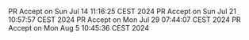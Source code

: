 PR Accept on Sun Jul 14 11:16:25 CEST 2024
PR Accept on Sun Jul 21 10:57:57 CEST 2024
PR Accept on Mon Jul 29 07:44:07 CEST 2024
PR Accept on Mon Aug  5 10:45:36 CEST 2024
